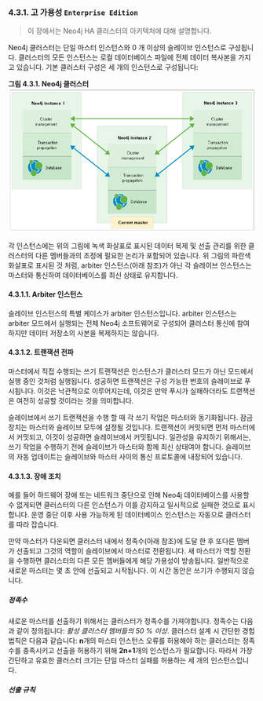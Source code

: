 ### 4.3.1. 고 가용성 `Enterprise Edition`
> 이 장에서는 Neo4j HA 클러스터의 아키텍처에 대해 설명합니다.

Neo4j 클러스터는 단일 마스터 인스턴스와 0 개 이상의 슬레이브 인스턴스로 구성됩니다. 클러스터의 모든 인스턴스는 로컬 데이터베이스 파일에 전체 데이터 복사본을 가지고 있습니다. 기본 클러스터 구성은 세 개의 인스턴스로 구성됩니다:

**그림 4.3.1. Neo4j 클러스터**
![](./4.3.1.neo4j-cluster.png)

각 인스턴스에는 위의 그림에 녹색 화살표로 표시된 데이터 복제 및 선출 관리를 위한 클러스터의 다른 멤버들과의 조정에 필요한 논리가 포함되어 있습니다. 위 그림의 파란색 화살표로 표시된 것 처럼, arbiter 인스턴스(아래 참조)가 아닌 각 슬레이브 인스턴스는 마스터와 통신하여 데이터베이스를 최신 상태로 유지합니다.

#### 4.3.1.1. Arbiter 인스턴스
슬레이브 인스턴스의 특별 케이스가 arbiter 인스턴스입니다. arbiter 인스턴스는 arbiter 모드에서 실행되는 전체 Neo4j 소프트웨어로 구성되어 클러스터 통신에 참여하지만 데이터 저장소의 사본을 복제하지는 않습니다.

#### 4.3.1.2. 트랜잭션 전파
마스터에서 직접 수행되는 쓰기 트랜잭션은 인스턴스가 클러스터 모드가 아닌 모드에서 실행 중인 것처럼 실행됩니다. 성공하면 트랜잭션은 구성 가능한 번호의 슬레이브로 푸시됩니다. 이것은 낙관적으로 이루어지는데, 이것은 만약 푸시가 실패하더라도 트랜잭션은 여전히 성공할 것이라는 것을 의미합니다.

슬레이브에서 쓰기 트랜잭션을 수행 할 때 각 쓰기 작업은 마스터와 동기화됩니다. 잠금 장치는 마스터와 슬레이브 모두에 설정될 것입니다. 트랜잭션이 커밋되면 먼저 마스터에서 커밋되고, 이것이 성공하면 슬레이브에서 커밋됩니다. 일관성을 유지하기 위해서는, 쓰기 작업을 수행하기 전에 슬레이브가 마스터와 함께 최신 상태여야 합니다. 슬레이브의 자동 업데이트는 슬레이브와 마스터 사이의 통신 프로토콜에 내장되어 있습니다.

#### 4.3.1.3. 장애 조치
예를 들어 하드웨어 장애 또는 네트워크 중단으로 인해 Neo4j 데이터베이스를 사용할 수 없게되면 클러스터의 다른 인스턴스가 이를 감지하고 일시적으로 실패한 것으로 표시합니다. 운영 중단 이후 사용 가능하게 된 데이터베이스 인스턴스는 자동으로 클러스터를 따라 잡습니다.

만약 마스터가 다운되면 클러스터 내에서 정족수(아래 참조)에 도달 한 후 또다른 멤버가 선출되고 그것의 역할이 슬레이브에서 마스터로 전환됩니다. 새 마스터가 역할 전환을 수행하면 클러스터의 다른 모든 멤버들에게 해당 가용성이 방송됩니다. 일반적으로 새로운 마스터는 몇 초 안에 선출되고 시작됩니다. 이 시간 동안은 쓰기가 수행되지 않습니다.

##### 정족수
새로운 마스터를 선출하기 위해서는 클러스터가 정족수를 가져야합니다. 정족수는 다음과 같이 정의됩니다: *활성 클러스터 멤버들의 50 % 이상*. 클러스터 설계 시 간단한 경험 법칙은 다음과 같습니다: **n**개의 마스터 인스턴스 오류를 허용해야 하는 클러스터는 정족수를 충족시키고 선출을 허용하기 위해 **2n+1**개의 인스턴스가 필요합니다. 따라서 가장 간단하고 유효한 클러스터 크기는 단일 마스터 실패를 허용하는 세 개의 인스턴스입니다.

##### 선출 규칙
